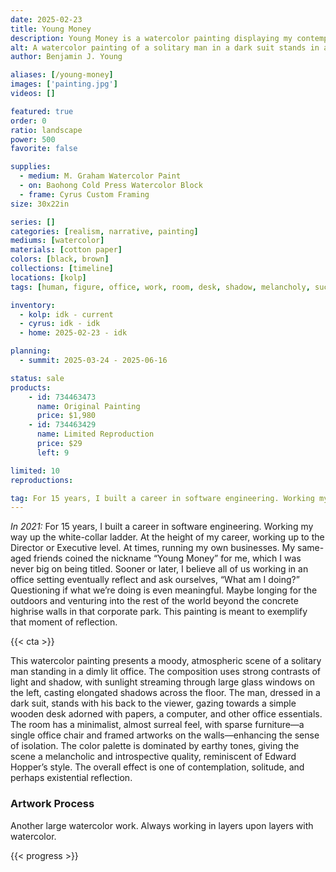 ```yaml
---
date: 2025-02-23
title: Young Money
description: Young Money is a watercolor painting displaying my contempt of corporate America.
alt: A watercolor painting of a solitary man in a dark suit stands in a dimly lit office, his back to the viewer, as stark contrasts of light and shadow create a melancholic, introspective atmosphere.
author: Benjamin J. Young

aliases: [/young-money]
images: ['painting.jpg']
videos: []

featured: true
order: 0
ratio: landscape
power: 500
favorite: false

supplies:
  - medium: M. Graham Watercolor Paint
  - on: Baohong Cold Press Watercolor Block
  - frame: Cyrus Custom Framing
size: 30x22in

series: []
categories: [realism, narrative, painting]
mediums: [watercolor]
materials: [cotton paper]
colors: [black, brown]
collections: [timeline]
locations: [kolp]
tags: [human, figure, office, work, room, desk, shadow, melancholy, success, warm, indoors, day]

inventory:
  - kolp: idk - current
  - cyrus: idk - idk
  - home: 2025-02-23 - idk

planning:
  - summit: 2025-03-24 - 2025-06-16

status: sale
products:
    - id: 734463473
      name: Original Painting
      price: $1,980
    - id: 734463429
      name: Limited Reproduction
      price: $29
      left: 9

limited: 10
reproductions:

tag: For 15 years, I built a career in software engineering. Working my way up the white-collar ladder. At the height of my career, working up to the Director or Executive level. At times, running my own businesses. My same-aged friends coined the nickname “Young Money” for me, which I was never big on being titled. Sooner or later, I believe all of us working in an office setting eventually reflect and ask ourselves, “What am I doing?” Questioning if what we’re doing is even meaningful. Maybe longing for the outdoors and venturing into the rest of the world beyond the concrete highrise walls in that corporate park. This painting is meant to exemplify that moment of reflection.
---
```


_In 2021:_ For 15 years, I built a career in software engineering. Working my way up the white-collar ladder. At the height of my career, working up to the Director or Executive level. At times, running my own businesses. My same-aged friends coined the nickname “Young Money” for me, which I was never big on being titled. Sooner or later, I believe all of us working in an office setting eventually reflect and ask ourselves, “What am I doing?” Questioning if what we’re doing is even meaningful. Maybe longing for the outdoors and venturing into the rest of the world beyond the concrete highrise walls in that corporate park. This painting is meant to exemplify that moment of reflection.

<!--more-->

{{< cta >}}

This watercolor painting presents a moody, atmospheric scene of a solitary man standing in a dimly lit office. The composition uses strong contrasts of light and shadow, with sunlight streaming through large glass windows on the left, casting elongated shadows across the floor. The man, dressed in a dark suit, stands with his back to the viewer, gazing towards a simple wooden desk adorned with papers, a computer, and other office essentials. The room has a minimalist, almost surreal feel, with sparse furniture—a single office chair and framed artworks on the walls—enhancing the sense of isolation. The color palette is dominated by earthy tones, giving the scene a melancholic and introspective quality, reminiscent of Edward Hopper’s style. The overall effect is one of contemplation, solitude, and perhaps existential reflection.

### Artwork Process ###

Another large watercolor work. Always working in layers upon layers with watercolor.

{{< progress >}}